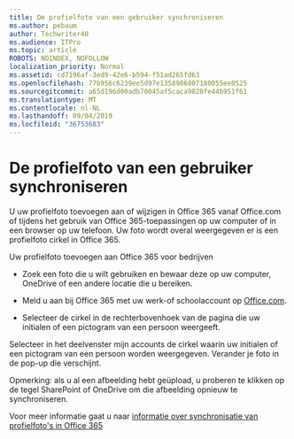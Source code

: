 ```yaml
---
title: De profielfoto van een gebruiker synchroniseren
ms.author: pebaum
author: Techwriter40
ms.audience: ITPro
ms.topic: article
ROBOTS: NOINDEX, NOFOLLOW
localization_priority: Normal
ms.assetid: cd7196af-3ed9-42e6-b594-f51ad265fd63
ms.openlocfilehash: 77b956c6239ee5d97e1358986807180055ee0525
ms.sourcegitcommit: a65d196d00adb70045af5caca9828fe44b951f61
ms.translationtype: MT
ms.contentlocale: nl-NL
ms.lasthandoff: 09/04/2019
ms.locfileid: "36753683"
---
```

# <a name="sync-a-users-profile-picture"></a>De profielfoto van een gebruiker synchroniseren

U uw profielfoto toevoegen aan of wijzigen in Office 365 vanaf Office.com of tijdens het gebruik van Office 365-toepassingen op uw computer of in een browser op uw telefoon. Uw foto wordt overal weergegeven er is een profielfoto cirkel in Office 365.

Uw profielfoto toevoegen aan Office 365 voor bedrijven

- Zoek een foto die u wilt gebruiken en bewaar deze op uw computer, OneDrive of een andere locatie die u bereiken.

- Meld u aan bij Office 365 met uw werk-of schoolaccount op [Office.com](http://www.office.com).

- Selecteer de cirkel in de rechterbovenhoek van de pagina die uw initialen of een pictogram van een persoon weergeeft.

Selecteer in het deelvenster mijn accounts de cirkel waarin uw initialen of een pictogram van een persoon worden weergegeven. Verander je foto in de pop-up die verschijnt.

Opmerking: als u al een afbeelding hebt geüpload, u proberen te klikken op de tegel SharePoint of OneDrive om die afbeelding opnieuw te synchroniseren.

Voor meer informatie gaat u naar [informatie over synchronisatie van profielfoto's in Office 365](https://support.office.com/article/information-about-profile-picture-synchronization-in-office-365-20594d76-d054-4af4-a660-401133e3d48a)

